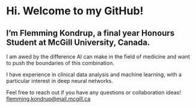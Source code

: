 # Hi. Welcome to my GitHub!

## I’m Flemming Kondrup, a final year Honours Student at McGill University, Canada.

I am awed by the difference AI can make in the field of medicine and want to push the boundaries of this combination.

I have experience in clinical data analysis and machine learning, with a particular interest in deep neural networks.

Feel free to reach out if you have any questions or collaboration ideas! flemming.kondrup@mail.mcgill.ca

<!---
FlemmingKondrup/FlemmingKondrup is a ✨ special ✨ repository because its `README.md` (this file) appears on your GitHub profile.
You can click the Preview link to take a look at your changes.
--->

